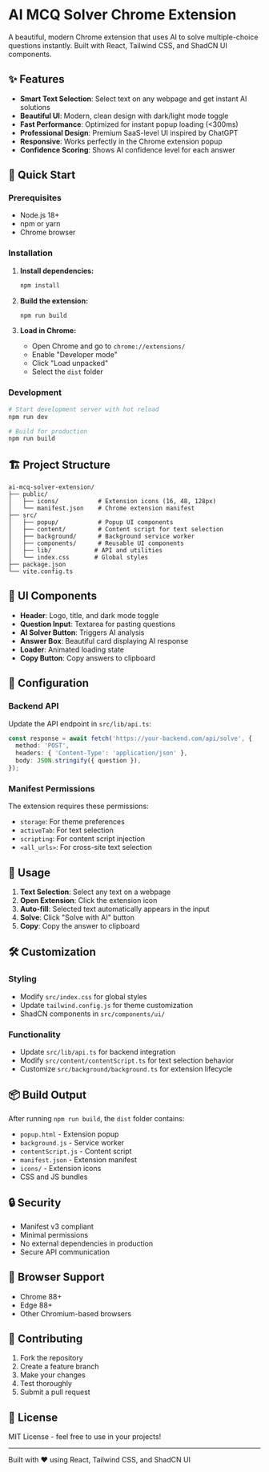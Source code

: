 # AI MCQ Solver Chrome Extension

A beautiful, modern Chrome extension that uses AI to solve multiple-choice questions instantly. Built with React, Tailwind CSS, and ShadCN UI components.

## ✨ Features

- **Smart Text Selection**: Select text on any webpage and get instant AI solutions
- **Beautiful UI**: Modern, clean design with dark/light mode toggle
- **Fast Performance**: Optimized for instant popup loading (<300ms)
- **Professional Design**: Premium SaaS-level UI inspired by ChatGPT
- **Responsive**: Works perfectly in the Chrome extension popup
- **Confidence Scoring**: Shows AI confidence level for each answer

## 🚀 Quick Start

### Prerequisites

- Node.js 18+ 
- npm or yarn
- Chrome browser

### Installation

1. **Install dependencies:**
   ```bash
   npm install
   ```

2. **Build the extension:**
   ```bash
   npm run build
   ```

3. **Load in Chrome:**
   - Open Chrome and go to `chrome://extensions/`
   - Enable "Developer mode"
   - Click "Load unpacked"
   - Select the `dist` folder

### Development

```bash
# Start development server with hot reload
npm run dev

# Build for production
npm run build
```

## 🏗️ Project Structure

```
ai-mcq-solver-extension/
├── public/
│   ├── icons/           # Extension icons (16, 48, 128px)
│   └── manifest.json    # Chrome extension manifest
├── src/
│   ├── popup/           # Popup UI components
│   ├── content/         # Content script for text selection
│   ├── background/      # Background service worker
│   ├── components/      # Reusable UI components
│   ├── lib/            # API and utilities
│   └── index.css       # Global styles
├── package.json
└── vite.config.ts
```

## 🎨 UI Components

- **Header**: Logo, title, and dark mode toggle
- **Question Input**: Textarea for pasting questions
- **AI Solver Button**: Triggers AI analysis
- **Answer Box**: Beautiful card displaying AI response
- **Loader**: Animated loading state
- **Copy Button**: Copy answers to clipboard

## 🔧 Configuration

### Backend API

Update the API endpoint in `src/lib/api.ts`:

```typescript
const response = await fetch('https://your-backend.com/api/solve', {
  method: 'POST',
  headers: { 'Content-Type': 'application/json' },
  body: JSON.stringify({ question }),
});
```

### Manifest Permissions

The extension requires these permissions:
- `storage`: For theme preferences
- `activeTab`: For text selection
- `scripting`: For content script injection
- `<all_urls>`: For cross-site text selection

## 🎯 Usage

1. **Text Selection**: Select any text on a webpage
2. **Open Extension**: Click the extension icon
3. **Auto-fill**: Selected text automatically appears in the input
4. **Solve**: Click "Solve with AI" button
5. **Copy**: Copy the answer to clipboard

## 🛠️ Customization

### Styling
- Modify `src/index.css` for global styles
- Update `tailwind.config.js` for theme customization
- ShadCN components in `src/components/ui/`

### Functionality
- Update `src/lib/api.ts` for backend integration
- Modify `src/content/contentScript.ts` for text selection behavior
- Customize `src/background/background.ts` for extension lifecycle

## 📦 Build Output

After running `npm run build`, the `dist` folder contains:
- `popup.html` - Extension popup
- `background.js` - Service worker
- `contentScript.js` - Content script
- `manifest.json` - Extension manifest
- `icons/` - Extension icons
- CSS and JS bundles

## 🔒 Security

- Manifest v3 compliant
- Minimal permissions
- No external dependencies in production
- Secure API communication

## 📱 Browser Support

- Chrome 88+
- Edge 88+
- Other Chromium-based browsers

## 🤝 Contributing

1. Fork the repository
2. Create a feature branch
3. Make your changes
4. Test thoroughly
5. Submit a pull request

## 📄 License

MIT License - feel free to use in your projects!

---

Built with ❤️ using React, Tailwind CSS, and ShadCN UI
